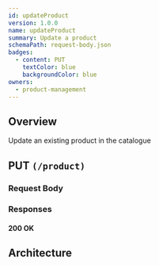 ```yaml
---
id: updateProduct
version: 1.0.0
name: updateProduct
summary: Update a product
schemaPath: request-body.json
badges:
  - content: PUT
    textColor: blue
    backgroundColor: blue
owners:
  - product-management
---
```

## Overview
Update an existing product in the catalogue




## PUT `(/product)`




### Request Body
<SchemaViewer file="request-body.json" maxHeight="500" id="request-body" />


### Responses

#### <span className="text-green-500">200 OK</span>
<SchemaViewer file="response-200.json" maxHeight="500" id="response-200" />



## Architecture

<NodeGraph />
